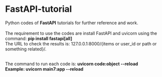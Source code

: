 # FastAPI-tutorial
Python codes of **FastAPI** tutorials for further reference and work. </br></br>
The requirement to use the codes are install FastAPI and uvicorn using the command: **pip install fastapi[all]**</br>
The URL to check the results is: 127.0.0.1:8000/{items or user_id or path or something related}/. </br> </br>

The command to run each code is: **uvicorn code:object --reload** </br>
**Example: uvicorn main7:app --reload**
